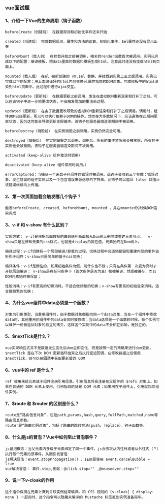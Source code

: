 ### vue面试题

#### 1、介绍一下Vue的生命周期（钩子函数）
	beforeCreate（创建前） 在数据观测和初始化事件还未开始

	created（创建后） 完成数据观测，属性和方法的运算，初始化事件，$el属性还没有显示出来

	beforeMount（载入前） 在挂载开始之前被调用，相关的render函数首次被调用。实例已完成以下的配置：编译模板，把data里面的数据和模板生成html。注意此时还没有挂载html到页面上。

	mounted（载入后） 在el 被新创建的 vm.$el 替换，并挂载到实例上去之后调用。实例已完成以下的配置：用上面编译好的html内容替换el属性指向的DOM对象。完成模板中的html渲染到html页面中。此过程中进行ajax交互。

	beforeUpdate（更新前） 在数据更新之前调用，发生在虚拟DOM重新渲染和打补丁之前。可以在该钩子中进一步地更改状态，不会触发附加的重渲染过程。

	updated（更新后） 在由于数据更改导致的虚拟DOM重新渲染和打补丁之后调用。调用时，组件DOM已经更新，所以可以执行依赖于DOM的操作。然而在大多数情况下，应该避免在此期间更改状态，因为这可能会导致更新无限循环。该钩子在服务器端渲染期间不被调用。

	beforeDestroy（销毁前） 在实例销毁之前调用。实例仍然完全可用。

	destroyed（销毁后） 在实例销毁之后调用。调用后，所有的事件监听器会被移除，所有的子实例也会被销毁。该钩子在服务器端渲染期间不被调用。

	activated（keep-alive 组件激活时调用）

	deactivated（keep-alive 组件停用时调用。）

	errorCaptured：当捕获一个来自子孙组件的错误时被调用。此钩子会收到三个参数：错误对象、发生错误的组件实例以及一个包含错误来源信息的字符串。此钩子可以返回 false 以阻止该错误继续向上传播。

#### 2、第一次页面加载会触发哪几个钩子？
	触发beforeCreate, created, beforeMount, mounted ，并在mounted的时候DOM渲染完成

#### 3、v-if 和 v-show 有什么区别？
	实现方式： v-if是根据后面数据的真假值判断直接从Dom树上删除或重建元素节点。  v-show只是在修改元素的css样式，也就是display的属性值，元素始终在Dom树上。

	编译过程：v-if切换有一个局部编译/卸载的过程，切换过程中合适地销毁和重建内部的事件监听和子组件；v-show只是简单的基于css切换；

	编译条件：v-if是惰性的，如果初始条件为假，则什么也不做；只有在条件第一次变为真时才开始局部编译； v-show是在任何条件下（首次条件是否为真）都被编译，然后被缓存，而且DOM元素始终被保留；

	性能消耗：v-if有更高的切换消耗，不适合做频繁的切换；v-show有更高的初始渲染消耗，适合做频繁的切换；

#### 4、为什么vue组件中data必须是一个函数？
	对象为引用类型，当重用组件时，由于数据对象都指向同一个data对象，当在一个组件中修改data时，其他重用的组件中的data会同时被修改；当data选项是一个函数的时候，每个实例可以维护一份被返回对象的独立的拷贝，这样各个实例中的data不会相互影响，是独立的。

#### 5、$nextTick是什么？
	vue实现响应式并不是数据发生变化后dom立即变化，而是按照一定的策略来进行dom更新。
	$nextTick 是在下次 DOM 更新循环结束之后执行延迟回调，在修改数据之后使用 $nextTick，则可以在回调中获取更新后的 DOM

#### 6、vue中的 ref 是什么？
	ref 被用来给元素或子组件注册引用信息。引用信息将会注册在父组件的 $refs 对象上。如果在普通的 DOM 元素上使用，引用指向的就是 DOM 元素；如果用在子组件上，引用就指向组件实例。

#### 7、$route 和 $router 的区别是什么？
	route是“路由信息对象”，包括path,params,hash,query,fullPath,matched,name等路由信息参数。
	router是“路由实例对象”，包括了路由的跳转方法(push、replace)，钩子函数等。

#### 8、什么是js的冒泡？Vue中如何阻止冒泡事件？
	js冒泡概念：当父元素内多级子元素绑定了同一个事件，js会依次从内往外或者从外往内（？）执行每个元素的该事件，从而引发冒泡
	js解决冒泡：event.stopPropagation() ，IE则是使用 event.cancelBubble = true
	vue解决冒泡： 事件.stop,例如：@click.stop="" ,@mouseover.stop=""

#### 9、说一下v-cloak的作用
	这个指令保持在元素上直到关联实例结束编译。和 CSS 规则如 [v-cloak] { display: none } 一起用时，这个指令可以隐藏未编译的 Mustache 标签直到实例准备完毕。



